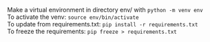 Make a virtual environment in directory env/ with `python -m venv env`  
To activate the venv: `source env/bin/activate`  
To update from requirements.txt: `pip install -r requirements.txt`  
To freeze the requirements: `pip freeze > requirements.txt`  
